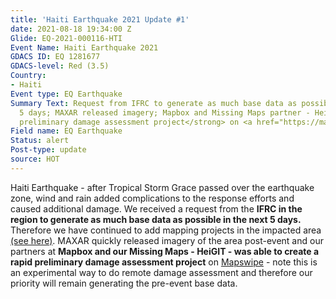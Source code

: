 ```yaml
---
title: 'Haiti Earthquake 2021 Update #1'
date: 2021-08-18 19:34:00 Z
Glide: EQ-2021-000116-HTI
Event Name: Haiti Earthquake 2021
GDACS ID: EQ 1281677
GDACS-level: Red (3.5)
Country:
- Haiti
Event type: EQ Earthquake
Summary Text: Request from IFRC to generate as much base data as possible in the next
  5 days; MAXAR released imagery; Mapbox and Missing Maps partner - HeiGIT - rapid
  preliminary damage assessment project</strong> on <a href="https://mapswipe.org/">Mapswipe</a>;
Field name: EQ Earthquake
Status: alert
Post-type: update
source: HOT
---
```


Haiti Earthquake - after Tropical Storm Grace passed over the earthquake zone, wind and rain added complications to the response efforts and caused additional damage. We received a request from the <strong>IFRC in the region to generate as much base data as possible in the next 5 days.</strong> Therefore we have continued to add mapping projects in the impacted area <a href="https://tasks.hotosm.org/explore?campaign=Haiti%20Earthquake%202021">(see here)</a>. MAXAR quickly released imagery of the area post-event and our partners at <strong>Mapbox and our Missing Maps - HeiGIT - was able to create a rapid preliminary damage assessment project</strong> on <a href="https://mapswipe.org/">Mapswipe</a> - note this is an experimental way to do remote damage assessment and therefore our priority will remain generating the pre-event base data.